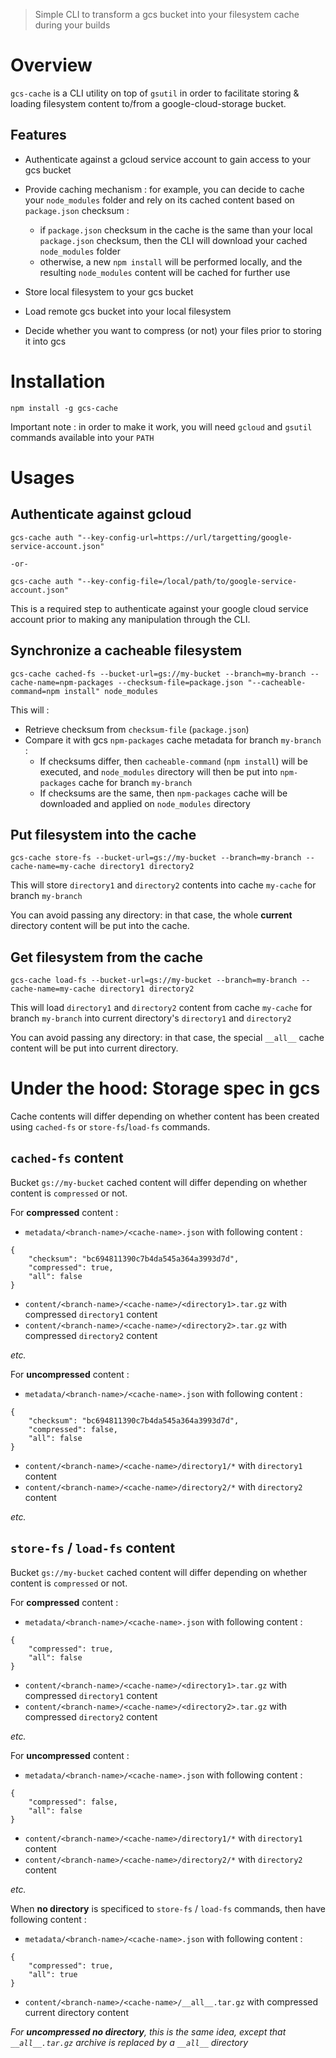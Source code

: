 > Simple CLI to transform a gcs bucket into your filesystem cache during your builds

# Overview

`gcs-cache` is a CLI utility on top of `gsutil` in order to facilitate storing & loading filesystem
content to/from a google-cloud-storage bucket.

## Features

*   Authenticate against a gcloud service account to gain access to your gcs bucket
*   Provide caching mechanism : for example, you can decide to cache your `node_modules` folder
    and rely on its cached content based on `package.json` checksum :
    *    if `package.json` checksum in the cache is the same than your local `package.json` checksum,
         then the CLI will download your cached `node_modules` folder
    *    otherwise, a new `npm install` will be performed locally, and the resulting `node_modules`
         content will be cached for further use
    
*   Store local filesystem to your gcs bucket
*   Load remote gcs bucket into your local filesystem
*   Decide whether you want to compress (or not) your files prior to storing it into gcs

# Installation

`npm install -g gcs-cache`

Important note : in order to make it work, you will need `gcloud` and `gsutil` commands available
into your `PATH`

# Usages

## Authenticate against gcloud

```
gcs-cache auth "--key-config-url=https://url/targetting/google-service-account.json"

-or-

gcs-cache auth "--key-config-file=/local/path/to/google-service-account.json"
```

This is a required step to authenticate against your google cloud service account prior to making any
manipulation through the CLI.

## Synchronize a cacheable filesystem

```
gcs-cache cached-fs --bucket-url=gs://my-bucket --branch=my-branch --cache-name=npm-packages --checksum-file=package.json "--cacheable-command=npm install" node_modules
```

This will :
- Retrieve checksum from `checksum-file` (`package.json`)
- Compare it with gcs `npm-packages` cache metadata for branch `my-branch` :
    - If checksums differ, then `cacheable-command` (`npm install`) will be executed, and 
      `node_modules` directory will then be put into `npm-packages` cache for branch `my-branch`
    - If checksums are the same, then `npm-packages` cache will be downloaded and applied on `node_modules`
      directory

## Put filesystem into the cache

```
gcs-cache store-fs --bucket-url=gs://my-bucket --branch=my-branch --cache-name=my-cache directory1 directory2
```

This will store `directory1` and `directory2` contents into cache `my-cache` for branch `my-branch`

You can avoid passing any directory: in that case, the whole **current** directory content will be put into the cache.


## Get filesystem from the cache

```
gcs-cache load-fs --bucket-url=gs://my-bucket --branch=my-branch --cache-name=my-cache directory1 directory2
```

This will load `directory1` and `directory2` content from cache `my-cache` for branch `my-branch`
into current directory's `directory1` and `directory2`

You can avoid passing any directory: in that case, the special `__all__` cache content will be
put into current directory.


# Under the hood: Storage spec in gcs

Cache contents will differ depending on whether content has been created using `cached-fs` 
or `store-fs`/`load-fs` commands.

## `cached-fs` content

Bucket `gs://my-bucket` cached content will differ depending on whether content is `compressed` or not.

For **compressed** content :
- `metadata/<branch-name>/<cache-name>.json` with following content :
```
{
    "checksum": "bc694811390c7b4da545a364a3993d7d",
    "compressed": true,
    "all": false
}
```
- `content/<branch-name>/<cache-name>/<directory1>.tar.gz` with compressed `directory1` content
- `content/<branch-name>/<cache-name>/<directory2>.tar.gz` with compressed `directory2` content

_etc._

For **uncompressed** content :
- `metadata/<branch-name>/<cache-name>.json` with following content :
```
{
    "checksum": "bc694811390c7b4da545a364a3993d7d",
    "compressed": false,
    "all": false
}
```
- `content/<branch-name>/<cache-name>/directory1/*` with `directory1` content
- `content/<branch-name>/<cache-name>/directory2/*` with `directory2` content

_etc._

## `store-fs` / `load-fs` content

Bucket `gs://my-bucket` cached content will differ depending on whether content is `compressed` or not.

For **compressed** content :
- `metadata/<branch-name>/<cache-name>.json` with following content :
```
{
    "compressed": true,
    "all": false
}
```
- `content/<branch-name>/<cache-name>/<directory1>.tar.gz` with compressed `directory1` content
- `content/<branch-name>/<cache-name>/<directory2>.tar.gz` with compressed `directory2` content

_etc._

For **uncompressed** content :
- `metadata/<branch-name>/<cache-name>.json` with following content :
```
{
    "compressed": false,
    "all": false
}
```
- `content/<branch-name>/<cache-name>/directory1/*` with `directory1` content
- `content/<branch-name>/<cache-name>/directory2/*` with `directory2` content

_etc._

When **no directory** is specificed to `store-fs` / `load-fs` commands, then have following content :
- `metadata/<branch-name>/<cache-name>.json` with following content :
```
{
    "compressed": true,
    "all": true
}
```
- `content/<branch-name>/<cache-name>/__all__.tar.gz` with compressed current directory content

_For **uncompressed no directory**, this is the same idea, except that `__all__.tar.gz` archive is replaced
by a `__all__` directory_
